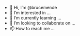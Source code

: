 - 👋 Hi, I’m @brucemende
- 👀 I’m interested in ...
- 🌱 I’m currently learning ...
- 💞️ I’m looking to collaborate on ...
- 📫 How to reach me ...

<!---
brucemende/brucemende is a ✨ special ✨ repository because its `README.md` (this file) appears on your GitHub profile.
You can click the Preview link to take a look at your changes.
--->
